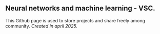 ## Neural networks and machine learning - VSC.

This Github page is used to store projects and share freely among community.  _Created in april 2025._
